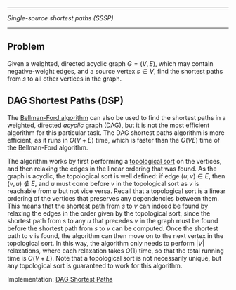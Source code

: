 ____________________________________
*Single-source shortest paths (SSSP)*
____________________________________

## Problem

Given a weighted, directed acyclic graph $G = (V,E)$, which may contain negative-weight edges, and a source vertex $s \in V$, find the shortest paths from $s$ to all other vertices in the graph.

## DAG Shortest Paths (DSP)

The [Bellman-Ford algorithm](https://github.com/pl3onasm/AADS/tree/main/algorithms/graphs/SSSP-bellman) can also be used to find the shortest paths in a weighted, directed *acyclic* graph (DAG), but it is not the most efficient algorithm for this particular task. The DAG shortest paths algorithm is more efficient, as it runs in $O(V+E)$ time, which is faster than the $O(VE)$ time of the Bellman-Ford algorithm.

The algorithm works by first performing a [topological sort](https://github.com/pl3onasm/AADS/tree/main/algorithms/graphs/top-sort) on the vertices, and then relaxing the edges in the linear ordering that was found. As the graph is acyclic, the topological sort is well defined: if edge $(u,v) \in E$, then $(v,u) \notin E$, and $u$ must come before $v$ in the topological sort as $v$ is reachable from $u$ but not vice versa. Recall that a topological sort is a linear ordering of the vertices that preserves any dependencies between them. This means that the shortest path from $s$ to $v$ can indeed be found by relaxing the edges in the order given by the topological sort, since the shortest path from $s$ to any $u$ that precedes $v$ in the graph must be found before the shortest path from $s$ to $v$ can be computed. Once the shortest path to $v$ is found, the algorithm can then move on to the next vertex in the topological sort. In this way, the algorithm only needs to perform $|V|$ relaxations, where each relaxation takes $O(1)$ time, so that the total running time is $O(V+E)$. Note that a topological sort is not necessarily unique, but any topological sort is guaranteed to work for this algorithm.

Implementation: [DAG Shortest Paths](https://github.com/pl3onasm/AADS/tree/main/algorithms/graphs/SSSP-DAG/dsp.c)
